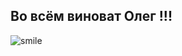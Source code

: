 ## Во всём виноват Олег !!!

![smile](https://www.zhivopismira.ru/images/otkrytki/otkrytki_animashki/f16c9dde3da624fd9bc4cd4ba53f9ad2.gif)
